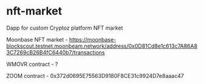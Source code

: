 # nft-market
Dapp for custom Cryptoz platform NFT market

Moonbase NFT market - https://moonbase-blockscout.testnet.moonbeam.network/address/0x0D81Cd8e1c613c7A86A83C7269cB26B4fC6440b7/transactions

WMOVR contract - ?

ZOOM contract - 0x372d0695E75563D9180F8CE31c9924D7e8aaac47
